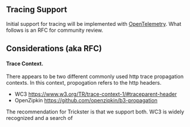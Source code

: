 ## Tracing Support

Initial support for tracing will be implemented with [OpenTelemetry](https://opentelemetry.io). What follows is an RFC for community review.

## Considerations (aka RFC)

#### Trace Context.

There appears to be two different commonly used http trace propagation contexts. In this context, propogation refers to the http headers.

 - WC3 https://www.w3.org/TR/trace-context-1/#traceparent-header
 - OpenZipkin https://github.com/openzipkin/b3-propagation

The recommendation for Trickster is that we support both. WC3 is widely recognized and a search of 


#### 

